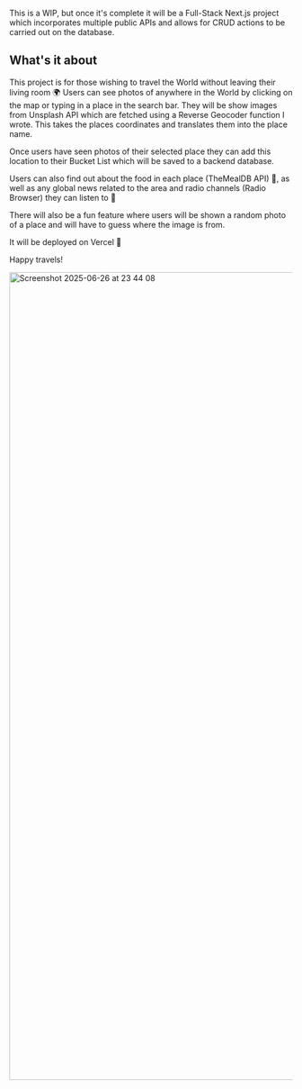 This is a WIP, but once it's complete it will be a Full-Stack Next.js project which incorporates multiple public APIs and allows for CRUD actions to be carried out on the database.

## What's it about

This project is for those wishing to travel the World without leaving their living room 🌍 Users can see photos of anywhere in the World by clicking on the map or typing in a place in the search bar. They will be show images from Unsplash API which are fetched using a Reverse Geocoder function I wrote. This takes the places coordinates and translates them into the place name.

Once users have seen photos of their selected place they can add this location to their Bucket List which will be saved to a backend database.

Users can also find out about the food in each place (TheMealDB API) 🌮, as well as any global news related to the area and radio channels (Radio Browser) they can listen to 🎵

There will also be a fun feature where users will be shown a random photo of a place and will have to guess where the image is from.

It will be deployed on Vercel 🚀

Happy travels!


<img width="1435" alt="Screenshot 2025-06-26 at 23 44 08" src="https://github.com/user-attachments/assets/9e664a97-2409-4669-b417-094f18d988b9" />
